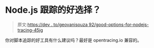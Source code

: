 # Node.js 跟踪的好选择？

> 原文:[https://dev . to/geovanisouza 92/good-options-for-nodejs-tracing-45jg](https://dev.to/geovanisouza92/good-options-for-nodejs-tracing-45jg)

你对脚本追踪的好工具有什么建议吗？最好是 opentracing.io 兼容的。
